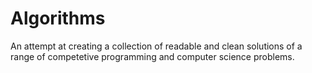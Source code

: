 # Algorithms
An attempt at creating a collection of readable and clean solutions of a range of competetive programming and computer science problems.
